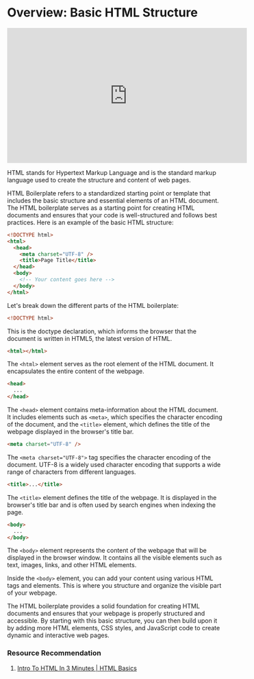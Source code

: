 # Overview: Basic HTML Structure

<iframe width="560" height="315" src="https://www.youtube-nocookie.com/embed/yoksZ9GRnGM" title="YouTube video player" frameborder="0" allow="accelerometer; autoplay; clipboard-write; encrypted-media; gyroscope; picture-in-picture; web-share" allowfullscreen></iframe>

HTML stands for Hypertext Markup Language and is the standard markup language used to create the structure and content of web pages.

HTML Boilerplate refers to a standardized starting point or template that includes the basic structure and essential elements of an HTML document. The HTML boilerplate serves as a starting point for creating HTML documents and ensures that your code is well-structured and follows best practices. Here is an example of the basic HTML structure:

```html
<!DOCTYPE html>
<html>
  <head>
    <meta charset="UTF-8" />
    <title>Page Title</title>
  </head>
  <body>
    <!-- Your content goes here -->
  </body>
</html>
```

Let's break down the different parts of the HTML boilerplate:

```html
<!DOCTYPE html>
```

This is the doctype declaration, which informs the browser that the document is written in HTML5, the latest version of HTML.

```html
<html></html>
```

The `<html>` element serves as the root element of the HTML document. It encapsulates the entire content of the webpage.

```html
<head>
  ...
</head>
```

The `<head>` element contains meta-information about the HTML document. It includes elements such as `<meta>`, which specifies the character encoding of the document, and the `<title>` element, which defines the title of the webpage displayed in the browser's title bar.

```html
<meta charset="UTF-8" />
```

The `<meta charset="UTF-8">` tag specifies the character encoding of the document. UTF-8 is a widely used character encoding that supports a wide range of characters from different languages.

```html
<title>...</title>
```

The `<title>` element defines the title of the webpage. It is displayed in the browser's title bar and is often used by search engines when indexing the page.

```html
<body>
  ...
</body>
```

The `<body>` element represents the content of the webpage that will be displayed in the browser window. It contains all the visible elements such as text, images, links, and other HTML elements.

Inside the `<body>` element, you can add your content using various HTML tags and elements. This is where you structure and organize the visible part of your webpage.

The HTML boilerplate provides a solid foundation for creating HTML documents and ensures that your webpage is properly structured and accessible. By starting with this basic structure, you can then build upon it by adding more HTML elements, CSS styles, and JavaScript code to create dynamic and interactive web pages.

### Resource Recommendation

1. <a href="https://youtu.be/AEmtCXp0lHE" target="_blank">Intro To HTML In 3 Minutes | HTML Basics</a>
